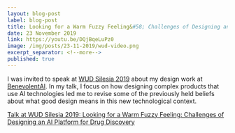 ```yaml
---
layout: blog-post
label: blog-post
title: Looking for a Warm Fuzzy Feeling&#58; Challenges of Designing an AI Platform for Drug Discovery
date: 23 November 2019
link: https://youtu.be/DQjBqeLuPz0
image: /img/posts/23-11-2019/wud-video.png
excerpt_separator: <!--more-->
published: true
---
```


I was invited to speak at <a href="https://wudsilesia.pl/">WUD Silesia 2019</a> about my design work at <a href="https://benevolent.ai/">BenevolentAI</a>. In my talk, I focus on how designing complex products that use AI technologies led me to revise some of the previously held beliefs about what good design means in this new technological context.

<!--more-->

[Talk at WUD Silesia 2019: Looking for a Warm Fuzzy Feeling: Challenges of Designing an AI Platform for Drug Discovery](https://youtu.be/DQjBqeLuPz0)
